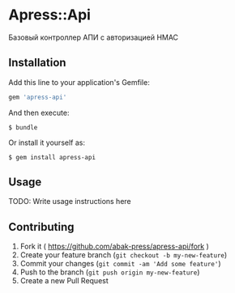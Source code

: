 # Apress::Api

Базовый контроллер АПИ с авторизацией HMAC

## Installation

Add this line to your application's Gemfile:

```ruby
gem 'apress-api'
```

And then execute:

    $ bundle

Or install it yourself as:

    $ gem install apress-api

## Usage

TODO: Write usage instructions here

## Contributing

1. Fork it ( https://github.com/abak-press/apress-api/fork )
2. Create your feature branch (`git checkout -b my-new-feature`)
3. Commit your changes (`git commit -am 'Add some feature'`)
4. Push to the branch (`git push origin my-new-feature`)
5. Create a new Pull Request
